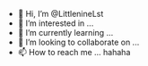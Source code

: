 - 👋 Hi, I’m @LittlenineLst
- 👀 I’m interested in ...
- 🌱 I’m currently learning ...
- 💞️ I’m looking to collaborate on ...
- 📫 How to reach me ...
hahaha
<!---
LittlenineLst/LittlenineLst is a ✨ special ✨ repository because its `README.md` (this file) appears on your GitHub profile.
You can click the Preview link to take a look at your changes.
--->
